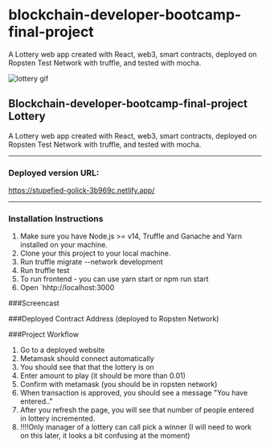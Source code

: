 # blockchain-developer-bootcamp-final-project

A Lottery web app created with React, web3, smart contracts, deployed on Ropsten Test Network with truffle, and tested with mocha.

![lottery gif](https://media.giphy.com/media/UOvh7Fw9fo7KM/giphy.gif)

## Blockchain-developer-bootcamp-final-project Lottery

A Lottery web app created with React, web3, smart contracts, deployed on Ropsten Test Network with truffle, and tested with mocha.

<hr />

### Deployed version URL:
https://stupefied-golick-3b969c.netlify.app/


<hr />

### Installation Instructions
1. Make sure you have Node.js >= v14, Truffle and Ganache and Yarn installed on your machine.
2. Clone your this project to your local machine.
3. Run truffle migrate --network development
4. Run truffle test
5. To run frontend - you can use yarn start or npm run start 
6. Open `hhtp://localhost:3000


###Screencast


###Deployed Contract Address (deployed to Ropsten Network)


###Project Workflow 

1. Go to a deployed website
2. Metamask should connect automatically
3. You should see that that the lottery is on
4. Enter amount to play (it should be more than 0.01)
5. Confirm with metamask (you should be in ropsten network)
6. When transaction is approved, you should see a message "You have entered.."
7. After you refresh the page, you will see that number of people entered in lottery incremented.
8. !!!!Only manager of a lottery can call pick a winner (I will need to work on this later, it looks a bit confusing at the moment)

